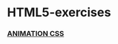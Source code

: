 # HTML5-exercises

### [ANIMATION CSS](mariomliberio.github.io/HTML5-exercises/Animation-CSS/index.html)
